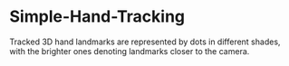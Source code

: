# Simple-Hand-Tracking
Tracked 3D hand landmarks are represented by dots in different shades, with the brighter ones denoting landmarks closer to the camera.
